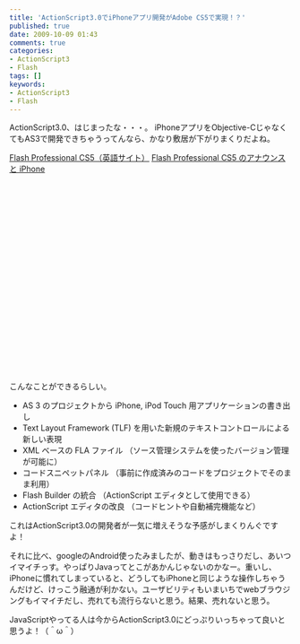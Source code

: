 ```yaml
---
title: 'ActionScript3.0でiPhoneアプリ開発がAdobe CS5で実現！？'
published: true
date: 2009-10-09 01:43
comments: true
categories:
- ActionScript3
- Flash
tags: []
keywords:
- ActionScript3
- Flash
---
```

ActionScript3.0、はじまったな・・・。
iPhoneアプリをObjective-CじゃなくてもAS3で開発できちゃうってんなら、かなり敷居が下がりまくりだよね。

[Flash Professional CS5（英語サイト）](http://labs.adobe.com/technologies/flashcs5/ "Flash Professional CS5（英語サイト）")
[Flash Professional CS5 のアナウンスと iPhone](http://blogs.adobe.com/akamijo/archives/2009/10/flash_professio_1.html "Flash Professional CS5 のアナウンスと iPhone")

<object width="560" height="340"><param name="movie" value="http://www.youtube.com/v/mpEUNqfk4rw&hl=ja&fs=1&"></param><param name="allowFullScreen" value="true"></param><param name="allowscriptaccess" value="always"></param><embed src="http://www.youtube.com/v/mpEUNqfk4rw&hl=ja&fs=1&" type="application/x-shockwave-flash" allowscriptaccess="always" allowfullscreen="true" width="560" height="340"></embed></object>

こんなことができるらしい。

- AS 3 のプロジェクトから iPhone, iPod Touch 用アプリケーションの書き出し
- Text Layout Framework (TLF) を用いた新規のテキストコントロールによる新しい表現
- XML ベースの FLA ファイル （ソース管理システムを使ったバージョン管理が可能に）
- コードスニペットパネル （事前に作成済みのコードをプロジェクトでそのまま利用）
- Flash Builder の統合 （ActionScript エディタとして使用できる）
- ActionScript エディタの改良 （コードヒントや自動補完機能など）


これはActionScript3.0の開発者が一気に増えそうな予感がしまくりんぐですよ！

それに比べ、googleのAndroid使ったみましたが、動きはもっさりだし、あいつイマイチっす。やっぱりJavaってとこがあかんじゃないのかなー。重いし、iPhoneに慣れてしまっていると、どうしてもiPhoneと同じような操作しちゃうんだけど、けっこう融通が利かない。ユーザビリティもいまいちでwebブラウジングもイマイチだし、売れても流行らないと思う。結果、売れないと思う。

JavaScriptやってる人は今からActionScript3.0にどっぷりいっちゃって良いと思うよ！（＾ω＾）